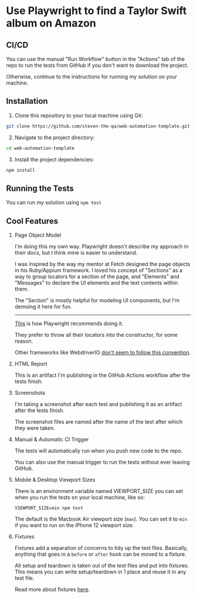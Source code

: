 # Use Playwright to find a Taylor Swift album on Amazon

## CI/CD

You can use the manual "Run Workflow" button in the "Actions" tab of the repo to run the tests from GitHub if you don't want to download the project.

Otherwise, continue to the instructions for running my solution on your machine.

## Installation

1. Clone this repository to your local machine using Git:

```bash
git clone https://github.com/steven-the-qa/web-automation-template.git

```

2. Navigate to the project directory:

```bash
cd web-automation-template
```

3. Install the project dependencies:

```bash
npm install
```

## Running the Tests

You can run my solution using ```npm test```

## Cool Features

1. Page Object Model

    I'm doing this my own way. Playwright doesn't describe my approach in their docs, but I think mine is easier to understand.

    I was inspired by the way my mentor at Fetch designed the page objects in his Ruby/Appium framework. I loved his concept of "Sections" as a way to group locators for a section of the page, and "Elements" and "Messages" to declare the UI elements and the text contents within them.

    The "Section" is mostly helpful for modeling UI components, but I'm demoing it here for fun.

    ***

    [This](https://playwright.dev/docs/pom) is how Playwright recommends doing it.

    They prefer to throw all their locators into the constructor, for some reason.

    Other frameworks like WebdriverIO [don't seem to follow this convention](https://webdriver.io/docs/pageobjects/).

2. HTML Report

    This is an artifact I'm publishing in the GitHub Actions workflow after the tests finish.

3. Screenshots

    I'm taking a screenshot after each test and publishing it as an artifact after the tests finish.

    The screenshot files are named after the name of the test after which they were taken.

4. Manual & Automatic CI Trigger

    The tests will automatically run when you push new code to the repo.

    You can also use the manual trigger to run the tests without ever leaving GitHub.

5. Mobile & Desktop Viewport Sizes

    There is an environment variable named VIEWPORT_SIZE you can set when you run the tests on your local machine, like so:

    ```VIEWPORT_SIZE=min npm test```

    The default is the Macbook Air viewport size (```max```). You can set it to ```min``` if you want to run on the iPhone 12 viewport size.

6. Fixtures

    Fixtures add a separation of concerns to tidy up the test files. Basically, anything that goes in a ```before``` or ```after``` hook can be moved to a fixture.

    All setup and teardown is taken out of the test files and put into fixtures. This means you can write setup/teardown in 1 place and reuse it in any test file.

    Read more about fixtures [here](https://playwright.dev/docs/test-fixtures#creating-a-fixture).
